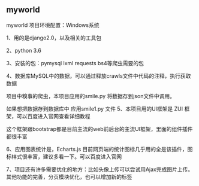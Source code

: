 ## myworld

myworld 项目环境配置：Windows系统

1、用的是django2.0，以及相关的工具包

2、python 3.6

3、安装的包：pymysql lxml requests bs4等爬虫需要的包

4、数据库MySQL中的数据，可以通过释放crawls文件中代码的注释，执行获取数据

项目中糗事的爬虫，本项目应用的smile.py 将数据存到json文件中调用。

如果想把数据存到数据库中 应用smile1.py 文件
5、本项目用的UI框架是 ZUI 框架，可以百度进入官网查看详细教程

这个框架跟bootstrap都是目前主流的web前后台的主流UI框架，里面的组件插件都很丰富

6、应用图表统计是，Echarts.js 目前网页端的统计图标几乎用的全是该插件，图标样式很丰富，建议多看一下。可以百度进入官网

7、项目还有许多需要优化的地方：比如头像上传可以尝试用Ajax完成图片上传。其他功能的完善，分页模块优化，也可以增加新的标签
